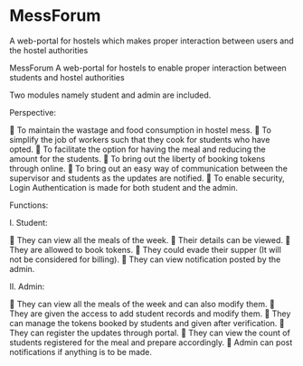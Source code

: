 # MessForum
A web-portal for hostels which makes proper interaction between users and the hostel authorities

MessForum
A web-portal for hostels to enable proper interaction between students and hostel authorities

Two modules namely student and admin are included.

Perspective:

 To maintain the wastage and food consumption in hostel mess.  To simplify the job of workers such that they cook for students who have opted.  To facilitate the option for having the meal and reducing the amount for the students.  To bring out the liberty of booking tokens through online.  To bring out an easy way of communication between the supervisor and students as the updates are notified.  To enable security, Login Authentication is made for both student and the admin.

Functions:

I. Student:

	They can view all the meals of the week.
	Their details can be viewed.
	They are allowed to book tokens.
	They could evade their supper (It will not be considered for billing).
	They can view notification posted by the admin.

II. Admin:

	They can view all the meals of the week and can also modify them.
	They are given the access to add student records and modify them.
	They can manage the tokens booked by students and given after verification.
	They can register the updates through portal.
	They can view the count of students registered for the meal and prepare accordingly.
	Admin can post notifications if anything is to be made.